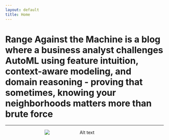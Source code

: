 ```yaml
---
layout: default
title: Home
---
```


# Range Against the Machine is a blog where a business analyst challenges AutoML using feature intuition, context-aware modeling, and domain reasoning - proving that sometimes, knowing your neighborhoods matters more than brute force


---

<figure style="text-align: center;">
  <img src="/assets/img/home/home.png" alt="Alt text" style="max-width: 60%; height: auto; display: block; margin: 0 auto;">
  <figcaption style="margin-top: 0.5em;"><em></em></figcaption>
</figure>